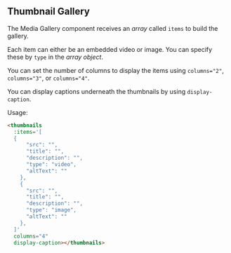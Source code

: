 ## Thumbnail Gallery

The Media Gallery component receives an *array* called `items` to build the gallery.

Each item can either be an embedded video or image.  You can specify these by `type` in the *array object*.

You can set the number of columns to display the items using `columns="2"`, `columns="3"`, or `columns="4"`.

You can display captions underneath the thumbnails by using `display-caption`.

Usage:

```html
<thumbnails 
  :items='[
  {
      "src": "",
      "title": "",
      "description": "",
      "type": "video",
      "altText": ""
    },
    {
      "src": "",
      "title": "",
      "description": "",
      "type": "image",
      "altText": ""
    },
  ]' 
  columns="4"
  display-caption></thumbnails>
```
